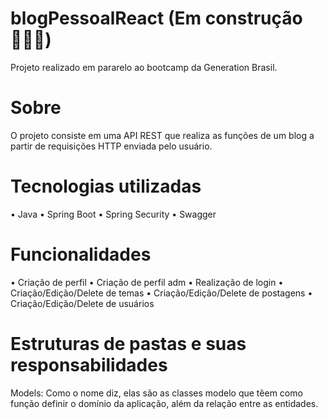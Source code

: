 # blogPessoalReact (Em construção 👨🏽‍💻)
Projeto realizado em pararelo ao bootcamp da Generation Brasil.

# Sobre
O projeto consiste em uma API REST que realiza as funções de um blog a partir de requisições HTTP enviada pelo usuário.

# Tecnologias utilizadas
• Java
• Spring Boot
• Spring Security
• Swagger

# Funcionalidades
• Criação de perfil
• Criação de perfil adm
• Realização de login
• Criação/Edição/Delete de temas
• Criação/Edição/Delete de postagens
• Criação/Edição/Delete de usuários

# Estruturas de pastas e suas responsabilidades
Models:
Como o nome diz, elas são as classes modelo que têem como função definir o domínio da aplicação, além da relação entre as entidades.
